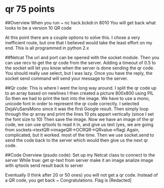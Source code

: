 # qr 75 points

##Overview
When you run
~ nc hack.bckdr.in 8010
You will get back what looks to be a version 10 QR code

At this point there are a couple options to solve this.
I chose a very inefficient route, but one that I believed would take the least effort on my end.
This is all programmed in python 2.x

##Netcat
	The url and port can be opened with the socket module.
	Then you can use recv to get the qr code from the server.
	Adding a timeout of 0.5 to the socket will let you know when the server is done sending the qr code.
	You should really use select, but I was lazy.
	Once you have the reply, the socket send command will send your message to the server.

##Qr code:
	This is where I went the long way around.
	I split the qr code up to an array based on newlines
	I then created a picture 800x800 using PIL
	So then we had to print the text into the image.
	We have to use a mono, unicode font in order to represent the qr code correctly.
	I selected DejaVuSansMono since it was the first Google result.
	Then simply loop through the qr array and print the lines 10 pts appart vertically
	(since I set the font size to 10)
	Then save the image.
	Now we have an image of the qr code, we can use qrtools to read it in, and give us text
	(yes, we are going from sockets->textQR->imageQR->OCRQR->QRvalue->flag)
Again, complicated, but it worked. most of the time.
Then we use socket.send to send the code back to the server which would then give us the next qr code.

##Code Overview (psudo code):
	Set up my Netcat class to connect to the server
	While true:
		get qr-text from server
		make it an image
		analize image with qrtools
		send result back to server

Eventually (I think after 20 or 50 ones) you will not get a qr code.
Instead of a QR code, you get back
~ Congratulations. Flag is [Redacted]

